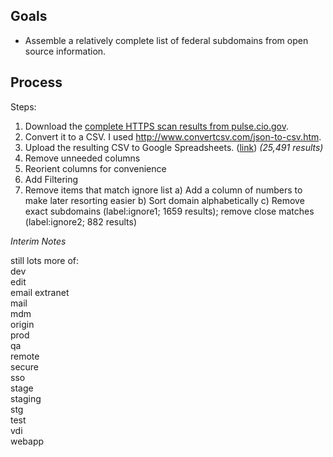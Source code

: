 
## Goals

* Assemble a relatively complete list of federal subdomains from open source information.  


## Process

Steps:  
1) Download the [complete HTTPS scan results from pulse.cio.gov](https://pulse.cio.gov/data/hosts/https.json).  
2) Convert it to a CSV.  I used http://www.convertcsv.com/json-to-csv.htm.  
3) Upload the resulting CSV to Google Spreadsheets.  ([link](https://docs.google.com/spreadsheets/d/1MFgrAG-wYfctH_NYdZ71JkVZUQm6Bm5TYCrhurTM4xw/edit#gid=32666482)) _(25,491 results)_
4) Remove unneeded columns
5) Reorient columns for convenience
6) Add Filtering
8) Remove items that match ignore list 
  a) Add a column of numbers to make later resorting easier
  b) Sort domain alphabetically
  c) Remove exact subdomains (label:ignore1; 1659 results); remove close matches (label:ignore2; 882 results)


  

_Interim Notes_   

  
still lots more of:  
dev   
edit  
email 
extranet  
mail  
mdm  
origin  
prod  
qa  
remote  
secure   
sso  
stage  
staging  
stg  
test  
vdi  
webapp  


